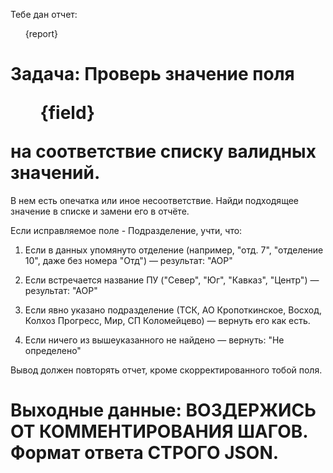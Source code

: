 Тебе дан отчет:

<ul>{report}</ul>

# Задача: Проверь значение поля <ul>{field}</ul> на соответствие списку валидных значений.

В нем есть опечатка или иное несоответствие. Найди подходящее значение в списке и замени его в отчёте.

Если исправляемое поле - Подразделение, учти, что:

1. Если в данных упомянуто отделение (например, "отд. 7", "отделение 10", даже без номера "Отд") — результат: "АОР"

2. Если встречается название ПУ ("Север", "Юг", "Кавказ", "Центр") — результат: "АОР"

3. Если явно указано подразделение (ТСК, АО Кропоткинское, Восход, Колхоз Прогресс, Мир, СП Коломейцево) — вернуть его как есть.

4. Если ничего из вышеуказанного не найдено — вернуть: "Не определено"

Вывод должен повторять отчет, кроме скорректированного тобой поля.

# Выходные данные: ВОЗДЕРЖИСЬ ОТ КОММЕНТИРОВАНИЯ ШАГОВ. Формат ответа СТРОГО JSON.